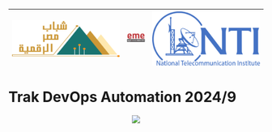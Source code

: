 | ![Image 1](1.svg) | ![Image 2](2.png) | ![Image 3](3.svg) |
|--------------------------------------|--------------------------------------|--------------------------------------|

# Trak DevOps Automation **2024/9**

<p align="center">
  <a href="https://skillicons.dev">
    <img src="https://skillicons.dev/icons?i=linux,vim,bash,vscode" />
  </a>
</p>
